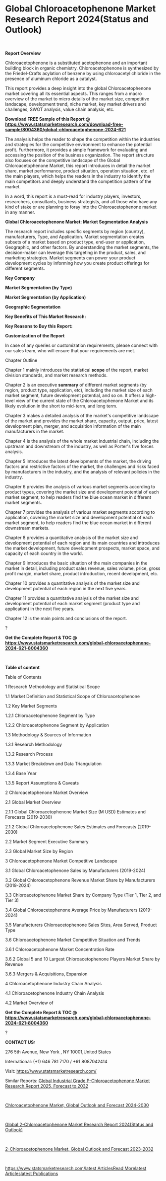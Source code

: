 <h1>Global Chloroacetophenone Market Research Report 2024(Status and Outlook)</h1><br/><p><strong>Report Overview</strong></p>
 
 
 
 <p>Chloroacetophenone is a substituted acetophenone and an important building block in organic chemistry. Chloroacetophenone is synthesized by the Friedel-Crafts acylation of benzene by using chloroacetyl chloride in the presence of aluminum chloride as a catalyst.</p>
 
 
 
 <p>This report provides a deep insight into the global Chloroacetophenone market covering all its essential aspects. This ranges from a macro overview of the market to micro details of the market size, competitive landscape, development trend, niche market, key market drivers and challenges, SWOT analysis, value chain analysis, etc.</p>
 
 
 
 <p><strong>Download FREE Sample of this Report @ <a href="https://www.statsmarketresearch.com/download-free-sample/8004360/global-chloroacetophenone-2024-621">https://www.statsmarketresearch.com/download-free-sample/8004360/global-chloroacetophenone-2024-621</a></strong></p>
 
 
 
 <p>The analysis helps the reader to shape the competition within the industries and strategies for the competitive environment to enhance the potential profit. Furthermore, it provides a simple framework for evaluating and accessing the position of the business organization. The report structure also focuses on the competitive landscape of the Global Chloroacetophenone Market, this report introduces in detail the market share, market performance, product situation, operation situation, etc. of the main players, which helps the readers in the industry to identify the main competitors and deeply understand the competition pattern of the market.</p>
 
 
 
 <p>In a word, this report is a must-read for industry players, investors, researchers, consultants, business strategists, and all those who have any kind of stake or are planning to foray into the Chloroacetophenone market in any manner.</p>
 
 
 
 <p><strong>Global Chloroacetophenone Market: Market Segmentation Analysis</strong></p>
 
 
 
 <p>The research report includes specific segments by region (country), manufacturers, Type, and Application. Market segmentation creates subsets of a market based on product type, end-user or application, Geographic, and other factors. By understanding the market segments, the decision-maker can leverage this targeting in the product, sales, and marketing strategies. Market segments can power your product development cycles by informing how you create product offerings for different segments.</p>
 
 
 
 <p><strong>Key Company</strong></p>
 
 
 
 <p><strong>Market Segmentation (by Type)</strong></p>
 
 
 
 <p><strong>Market Segmentation (<strong>by Application</strong>)</strong></p>
 
 
 
 <p><strong>Geographic Segmentation</strong></p>
 
 
 
 <p><strong>Key Benefits of This Market Research:</strong></p>
 
 
 
 <p><strong>Key <strong>Reasons to Buy</strong> this Report:</strong></p>
 
 
 
 <p><strong>Customization of the Report</strong></p>
 
 
 
 <p>In case of any queries or customization requirements, please connect with our sales team, who will ensure that your requirements are met.</p>
 
 
 
 <p>Chapter Outline</p>
 
 
 
 <p>Chapter 1 mainly introduces the statistical <strong>scope</strong> of the report, market division standards, and market research methods.</p>
 
 
 
 <p>Chapter 2 is an executive <strong>summary</strong> of different market segments (by region, product type, application, etc), including the market size of each market segment, future development potential, and so on. It offers a high-level view of the current state of the Chloroacetophenone Market and its likely evolution in the short to mid-term, and long term.</p>
 
 
 
 <p>Chapter 3 makes a detailed analysis of the market&#39;s competitive landscape of the market and provides the market share, capacity, output, price, latest development plan, merger, and acquisition information of the main manufacturers in the market.</p>
 
 
 
 <p>Chapter 4 is the analysis of the whole market industrial chain, including the upstream and downstream of the industry, as well as Porter&#39;s five forces analysis.</p>
 
 
 
 <p>Chapter 5 introduces the latest developments of the market, the driving factors and restrictive factors of the market, the challenges and risks faced by manufacturers in the industry, and the analysis of relevant policies in the industry.</p>
 
 
 
 <p>Chapter 6 provides the analysis of various market segments according to product types, covering the market size and development potential of each market segment, to help readers find the blue ocean market in different market segments.</p>
 
 
 
 <p>Chapter 7 provides the analysis of various market segments according to application, covering the market size and development potential of each market segment, to help readers find the blue ocean market in different downstream markets.</p>
 
 
 
 <p>Chapter 8 provides a quantitative analysis of the market size and development potential of each region and its main countries and introduces the market development, future development prospects, market space, and capacity of each country in the world.</p>
 
 
 
 <p>Chapter 9 introduces the basic situation of the main companies in the market in detail, including product sales revenue, sales volume, price, gross profit margin, market share, product introduction, recent development, etc.</p>
 
 
 
 <p>Chapter 10 provides a quantitative analysis of the market size and development potential of each region in the next five years.</p>
 
 
 
 <p>Chapter 11 provides a quantitative analysis of the market size and development potential of each market segment (product type and application) in the next five years.</p>
 
 
 
 <p>Chapter 12 is the main points and conclusions of the report.</p>
 
 
 
 <p>? </p>
 
 
 
 <div><b>Get the Complete Report & TOC @ <a href="https://www.statsmarketresearch.com/global-chloroacetophenone-2024-621-8004360">https://www.statsmarketresearch.com/global-chloroacetophenone-2024-621-8004360</a></b></div>
 
 
 
 <p><br />
 
 <b>Table of content</b></p>
 
 
 
 <p>Table of Contents<br />
 
 1 Research Methodology and Statistical Scope<br />
 
 1.1 Market Definition and Statistical Scope of Chloroacetophenone<br />
 
 1.2 Key Market Segments<br />
 
 1.2.1 Chloroacetophenone Segment by Type<br />
 
 1.2.2 Chloroacetophenone Segment by Application<br />
 
 1.3 Methodology & Sources of Information<br />
 
 1.3.1 Research Methodology<br />
 
 1.3.2 Research Process<br />
 
 1.3.3 Market Breakdown and Data Triangulation<br />
 
 1.3.4 Base Year<br />
 
 1.3.5 Report Assumptions & Caveats<br />
 
 2 Chloroacetophenone Market Overview<br />
 
 2.1 Global Market Overview<br />
 
 2.1.1 Global Chloroacetophenone Market Size (M USD) Estimates and Forecasts (2019-2030)<br />
 
 2.1.2 Global Chloroacetophenone Sales Estimates and Forecasts (2019-2030)<br />
 
 2.2 Market Segment Executive Summary<br />
 
 2.3 Global Market Size by Region<br />
 
 3 Chloroacetophenone Market Competitive Landscape<br />
 
 3.1 Global Chloroacetophenone Sales by Manufacturers (2019-2024)<br />
 
 3.2 Global Chloroacetophenone Revenue Market Share by Manufacturers (2019-2024)<br />
 
 3.3 Chloroacetophenone Market Share by Company Type (Tier 1, Tier 2, and Tier 3)<br />
 
 3.4 Global Chloroacetophenone Average Price by Manufacturers (2019-2024)<br />
 
 3.5 Manufacturers Chloroacetophenone Sales Sites, Area Served, Product Type<br />
 
 3.6 Chloroacetophenone Market Competitive Situation and Trends<br />
 
 3.6.1 Chloroacetophenone Market Concentration Rate<br />
 
 3.6.2 Global 5 and 10 Largest Chloroacetophenone Players Market Share by Revenue<br />
 
 3.6.3 Mergers & Acquisitions, Expansion<br />
 
 4 Chloroacetophenone Industry Chain Analysis<br />
 
 4.1 Chloroacetophenone Industry Chain Analysis<br />
 
 4.2 Market Overview of</p>
 
 
 
 <div><b>Get the Complete Report & TOC @ <a href="https://www.statsmarketresearch.com/global-chloroacetophenone-2024-621-8004360">https://www.statsmarketresearch.com/global-chloroacetophenone-2024-621-8004360</a></b></div>
 
 
 
 <p>? </p>
 
 
 
 <p><b>CONTACT US:</b><br />
 
 276 5th Avenue, New York , NY 10001,United States<br />
 
 International: (+1) 646 781 7170 / +91 8087042414<br />
 
 Visit: <a href="https://www.statsmarketresearch.com/">https://www.statsmarketresearch.com/</a><br />
 
 Similar Reports: <a href="https://www.statsmarketresearch.com/global-chloroacetophenone-2024-621-8004360">Global Industrial Grade P-Chloroacetophenone Market Research Report 2025, Forecast to 2032</a><br />
 
 <br />
 
 <a href="https://www.statsmarketresearch.com/global-chloroacetophenone-2024-621-8004360">Chloroacetophenone Market, Global Outlook and Forecast 2024-2030</a><br />
 
 <br />
 
 <a href="https://www.statsmarketresearch.com/global-chloroacetophenone-2024-621-8004360">Global 2-Chloroacetophenone Market Research Report 2024(Status and Outlook)</a><br />
 
 <br />
 
 <a href="https://www.statsmarketresearch.com/global-chloroacetophenone-2024-621-8004360">2-Chloroacetophenone Market, Global Outlook and Forecast 2023-2032</a><br />
 
 <br />
 
 <a href="https://gyeongbokgung.com">https://www.statsmarketresearch.com/</a><a href="https://hallyeomaritime.com">latest Articles</a><a href="https://jingwansa.com">Read More</a><a href="https://nguoiviet.jp/">latest Articles</a><a href="https://www.intelmarketresearch.com/">latest Publications</a></p>